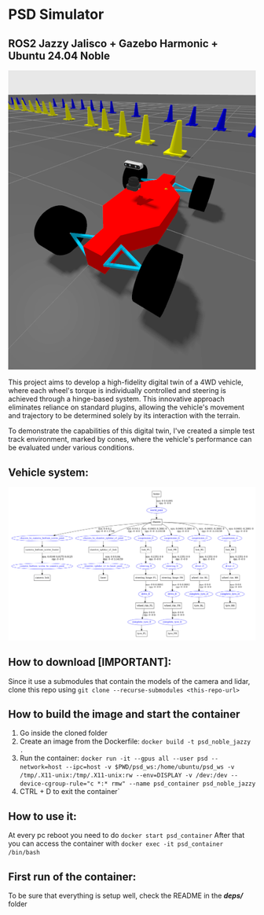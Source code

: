 # PSD Simulator  <br>
## ROS2 Jazzy Jalisco + Gazebo Harmonic + Ubuntu 24.04 Noble

![View of the vehicle in the sim](/doc/sim_image.png)

This project aims to develop a high-fidelity digital twin of a 4WD vehicle, where each wheel's torque is individually controlled and steering is achieved through a hinge-based system. This innovative approach eliminates reliance on standard plugins, allowing the vehicle's movement and trajectory to be determined solely by its interaction with the terrain.

To demonstrate the capabilities of this digital twin, I've created a simple test track environment, marked by cones, where the vehicle's performance can be evaluated under various conditions.

## Vehicle system:
![Vehicle urdf graph](/doc/vehicle_graph.png)


## How to download [IMPORTANT]:
Since it use a submodules that contain the models of the camera and lidar, clone this repo using `git clone --recurse-submodules <this-repo-url>`

## How to build the image and start the container
1) Go inside the cloned folder
2) Create an image from the Dockerfile: `docker build -t psd_noble_jazzy .`
3) Run the container: `docker run -it --gpus all --user psd --network=host --ipc=host -v $PWD/psd_ws:/home/ubuntu/psd_ws -v /tmp/.X11-unix:/tmp/.X11-unix:rw --env=DISPLAY -v /dev:/dev --device-cgroup-rule="c *:* rmw" --name psd_container psd_noble_jazzy`
4) CTRL + D to exit the container`

## How to use it:
At every pc reboot you need to do  `docker start psd_container`
After that you can access the container with `docker exec -it psd_container /bin/bash`

## First run of the container:
To be sure that everything is setup well, check the README in the ***deps/*** folder
